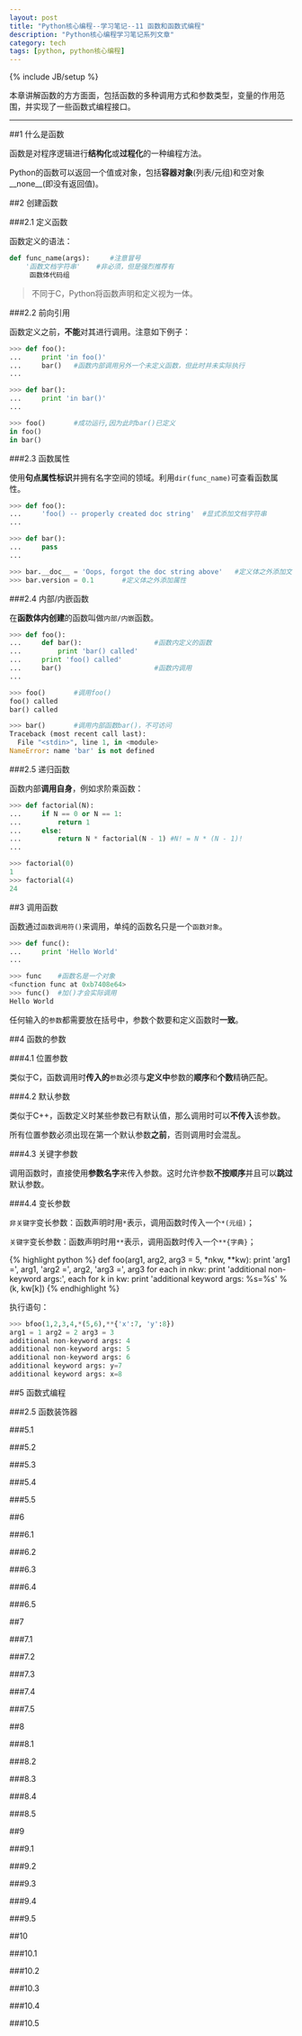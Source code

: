 ```yaml
---
layout: post
title: "Python核心编程--学习笔记--11 函数和函数式编程"
description: "Python核心编程学习笔记系列文章"
category: tech
tags: [python, python核心编程]
---
```

{% include JB/setup %}

本章讲解函数的方方面面，包括函数的多种调用方式和参数类型，变量的作用范围，并实现了一些函数式编程接口。

<!--break-->

---

##1 什么是函数

函数是对程序逻辑进行**结构化**或**过程化**的一种编程方法。

Python的函数可以返回一个值或对象，包括**容器对象**(列表/元组)和空对象__none__(即没有返回值)。

##2 创建函数

###2.1 定义函数

函数定义的语法：

```python
def func_name(args):     #注意冒号
    '函数文档字符串'    #非必须，但是强烈推荐有
     函数体代码组
```

> 不同于C，Python将函数声明和定义视为一体。

###2.2 前向引用

函数定义之前，**不能**对其进行调用。注意如下例子：

```python
>>> def foo():
...     print 'in foo()'
...     bar()   #函数内部调用另外一个未定义函数，但此时并未实际执行
... 

>>> def bar():
...     print 'in bar()'
... 

>>> foo()       #成功运行,因为此时bar()已定义
in foo()
in bar()
```

###2.3 函数属性

使用**句点属性标识**并拥有名字空间的领域。利用`dir(func_name)`可查看函数属性。

```python
>>> def foo():
...     'foo() -- properly created doc string'  #显式添加文档字符串
... 

>>> def bar():
...     pass
... 

>>> bar.__doc__ = 'Oops, forgot the doc string above'   #定义体之外添加文档字符串
>>> bar.version = 0.1       #定义体之外添加属性
```

###2.4 内部/内嵌函数

在**函数体内创建**的函数叫做`内部/内嵌`函数。

```python
>>> def foo():
...     def bar():                  #函数内定义的函数
...         print 'bar() called'
...     print 'foo() called'
...     bar()                       #函数内调用
... 

>>> foo()       #调用foo()
foo() called
bar() called

>>> bar()       #调用内部函数bar()，不可访问
Traceback (most recent call last):
  File "<stdin>", line 1, in <module>
NameError: name 'bar' is not defined
```

###2.5 递归函数

函数内部**调用自身**，例如求阶乘函数：

```python
>>> def factorial(N):
...     if N == 0 or N == 1:
...         return 1
...     else:
...         return N * factorial(N - 1) #N! = N * (N - 1)!
... 

>>> factorial(0)
1
>>> factorial(4)
24
```

##3 调用函数

函数通过`函数调用符()`来调用，单纯的函数名只是一个`函数对象`。

```python
>>> def func():
...     print 'Hello World'
... 

>>> func    #函数名是一个对象
<function func at 0xb7408e64>
>>> func()  #加()才会实际调用
Hello World
```

任何输入的`参数`都需要放在括号中，参数个数要和定义函数时**一致**。

##4 函数的参数

###4.1 位置参数

类似于C，函数调用时**传入的**`参数`必须与**定义中**参数的**顺序**和**个数**精确匹配。

###4.2 默认参数

类似于C++，函数定义时某些参数已有默认值，那么调用时可以**不传入**该参数。

所有位置参数必须出现在第一个默认参数**之前**，否则调用时会混乱。

###4.3 关键字参数

调用函数时，直接使用**参数名字**来传入参数。这时允许参数**不按顺序**并且可以**跳过**默认参数。

###4.4 变长参数

`非关键字`变长参数：函数声明时用`*`表示，调用函数时传入一个`*(元组)`；

`关键字`变长参数：函数声明时用`**`表示，调用函数时传入一个`**{字典}`；

{% highlight python %}
def foo(arg1, arg2, arg3 = 5, *nkw, **kw):
    print 'arg1 =', arg1, 'arg2 =', arg2, 'arg3 =', arg3
    for each in nkw:
        print 'additional non-keyword args:', each
    for k in kw:
        print 'additional keyword args: %s=%s' % (k, kw[k])
{% endhighlight %}

执行语句：

```python
>>> bfoo(1,2,3,4,*(5,6),**{'x':7, 'y':8})
arg1 = 1 arg2 = 2 arg3 = 3
additional non-keyword args: 4
additional non-keyword args: 5 
additional non-keyword args: 6
additional keyword args: y=7
additional keyword args: x=8
```

##5 函数式编程

###2.5 函数装饰器

###5.1



###5.2



###5.3



###5.4



###5.5



##6



###6.1



###6.2



###6.3



###6.4



###6.5



##7



###7.1



###7.2



###7.3



###7.4



###7.5



##8



###8.1



###8.2



###8.3



###8.4



###8.5



##9



###9.1



###9.2



###9.3



###9.4



###9.5



##10



###10.1



###10.2



###10.3



###10.4



###10.5




